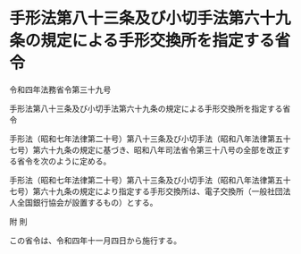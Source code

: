# 手形法第八十三条及び小切手法第六十九条の規定による手形交換所を指定する省令

令和四年法務省令第三十九号

手形法第八十三条及び小切手法第六十九条の規定による手形交換所を指定する省令

手形法（昭和七年法律第二十号）第八十三条及び小切手法（昭和八年法律第五十七号）第六十九条の規定に基づき、昭和八年司法省令第三十八号の全部を改正する省令を次のように定める。

手形法（昭和七年法律第二十号）第八十三条及び小切手法（昭和八年法律第五十七号）第六十九条の規定により指定する手形交換所は、電子交換所（一般社団法人全国銀行協会が設置するもの）とする。

附 則

この省令は、令和四年十一月四日から施行する。
